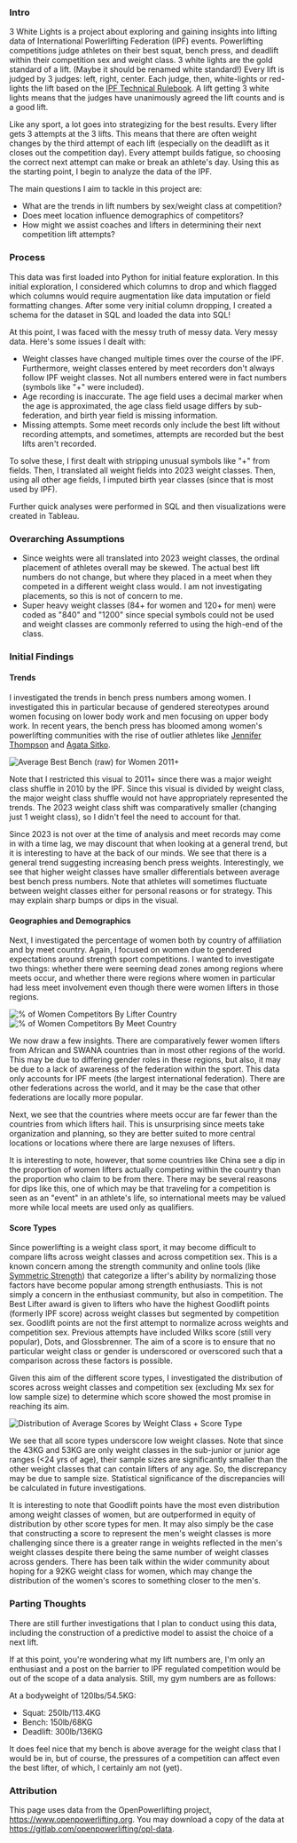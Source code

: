 ### Intro
3 White Lights is a project about exploring and gaining insights into lifting data of International Powerlifting Federation (IPF) events. Powerlifting competitions judge athletes on their best squat, bench press, and deadlift within their competition sex and weight class. 3 white lights are the gold standard of a lift. (Maybe it should be renamed white standard!) Every lift is judged by 3 judges: left, right, center. Each judge, then, white-lights or red-lights the lift based on the [IPF Technical Rulebook](https://www.powerlifting.sport/fileadmin/ipf/data/rules/technical-rules/english/IPF_Technical_Rules_Book_2022_1.pdf). A lift getting 3 white lights means that the judges have unanimously agreed the lift counts and is a good lift.

Like any sport, a lot goes into strategizing for the best results. Every lifter gets 3 attempts at the 3 lifts. This means that there are often weight changes by the third attempt of each lift (especially on the deadlift as it closes out the competition day). Every attempt builds fatigue, so choosing the correct next attempt can make or break an athlete's day. Using this as the starting point, I begin to analyze the data of the IPF.

The main questions I aim to tackle in this project are:
- What are the trends in lift numbers by sex/weight class at competition?
- Does meet location influence demographics of competitors?
- How might we assist coaches and lifters in determining their next competition lift attempts?

### Process
This data was first loaded into Python for initial feature exploration. In this initial exploration, I considered which columns to drop and which flagged which columns would require augmentation like data imputation or field formatting changes. After some very initial column dropping, I created a schema for the dataset in SQL and loaded the data into SQL!

At this point, I was faced with the messy truth of messy data. Very messy data. Here's some issues I dealt with:
- Weight classes have changed multiple times over the course of the IPF. Furthermore, weight classes entered by meet recorders don't always follow IPF weight classes. Not all numbers entered were in fact numbers (symbols like "+" were included).
- Age recording is inaccurate. The age field uses a decimal marker when the age is approximated, the age class field usage differs by sub-federation, and birth year field is missing information.
- Missing attempts. Some meet records only include the best lift without recording attempts, and sometimes, attempts are recorded but the best lifts aren't recorded.

To solve these, I first dealt with stripping unusual symbols like "+" from fields. Then, I translated all weight fields into 2023 weight classes. Then, using all other age fields, I imputed birth year classes (since that is most used by IPF).

Further quick analyses were performed in SQL and then visualizations were created in Tableau.

### Overarching Assumptions
- Since weights were all translated into 2023 weight classes, the ordinal placement of athletes overall may be skewed. The actual best lift numbers do not change, but where they placed in a meet when they competed in a different weight class would. I am not investigating placements, so this is not of concern to me.
- Super heavy weight classes (84+ for women and 120+ for men) were coded as "840" and "1200" since special symbols could not be used and weight classes are commonly referred to using the high-end of the class.

### Initial Findings

#### Trends
I investigated the trends in bench press numbers among women. I investigated this in particular because of gendered stereotypes around women focusing on lower body work and men focusing on upper body work. In recent years, the bench press has bloomed among women's powerlifting communities with the rise of outlier athletes like [Jennifer Thompson](https://www.openpowerlifting.org/u/jenniferthompson1) and [Agata Sitko](https://www.openpowerlifting.org/u/agatasitko).

![Average Best Bench (raw) for Women 2011+](https://github.com/ananyachattoraj/ipf_next_lift/assets/15469141/b4a310f4-a157-4cd6-8b0d-f5e2931d16a9)

Note that I restricted this visual to 2011+ since there was a major weight class shuffle in 2010 by the IPF. Since this visual is divided by weight class, the major weight class shuffle would not have appropriately represented the trends. The 2023 weight class shift was comparatively smaller (changing just 1 weight class), so I didn't feel the need to account for that.

Since 2023 is not over at the time of analysis and meet records may come in with a time lag, we may discount that when looking at a general trend, but it is interesting to have at the back of our minds. We see that there is a general trend suggesting increasing bench press weights. Interestingly, we see that higher weight classes have smaller differentials between average best bench press numbers. Note that athletes will sometimes fluctuate between weight classes either for personal reasons or for strategy. This may explain sharp bumps or dips in the visual.

#### Geographies and Demographics
Next, I investigated the percentage of women both by country of affiliation and by meet country. Again, I focused on women due to gendered expectations around strength sport competitions. I wanted to investigate two things: whether there were seeming dead zones among regions where meets occur, and whether there were regions where women in particular had less meet involvement even though there were women lifters in those regions.

![% of Women Competitors By Lifter Country](https://github.com/ananyachattoraj/ipf_next_lift/assets/15469141/f7f7b8b7-3a47-416b-b5a7-d21bc818bbb4) 
![% of Women Competitors By Meet Country](https://github.com/ananyachattoraj/ipf_next_lift/assets/15469141/1e111339-6da4-4aff-b88a-39cad0674bf6)

We now draw a few insights. There are comparatively fewer women lifters from African and SWANA countries than in most other regions of the world. This may be due to differing gender roles in these regions, but also, it may be due to a lack of awareness of the federation within the sport. This data only accounts for IPF meets (the largest international federation). There are other federations across the world, and it may be the case that other federations are locally more popular.

Next, we see that the countries where meets occur are far fewer than the countries from which lifters hail. This is unsurprising since meets take organization and planning, so they are better suited to more central locations or locations where there are large nexuses of lifters. 

It is interesting to note, however, that some countries like China see a dip in the proportion of women lifters actually competing within the country than the proportion who claim to be from there. There may be several reasons for dips like this, one of which may be that traveling for a competition is seen as an "event" in an athlete's life, so international meets may be valued more while local meets are used only as qualifiers.

#### Score Types
Since powerlifting is a weight class sport, it may become difficult to compare lifts across weight classes and across competition sex. This is a known concern among the strength community and online tools (like [Symmetric Strength](https://symmetricstrength.com/)) that categorize a lifter's ability by normalizing those factors have become popular among strength enthusiasts. This is not simply a concern in the enthusiast community, but also in competition. The Best Lifter award is given to lifters who have the highest Goodlift points (formerly IPF score) across weight classes but segmented by competition sex. Goodlift points are not the first attempt to normalize across weights and competition sex. Previous attempts have included Wilks score (still very popular), Dots, and Glossbrenner. The aim of a score is to ensure that no particular weight class or gender is underscored or overscored such that a comparison across these factors is possible.

Given this aim of the different score types, I investigated the distribution of scores across weight classes and competition sex (excluding Mx sex for low sample size) to determine which score showed the most promise in reaching its aim.

![Distribution of Average Scores by Weight Class + Score Type](https://github.com/ananyachattoraj/ipf_next_lift/assets/15469141/bb085034-7d2e-4582-a06f-5558a31de971)

We see that all score types underscore low weight classes. Note that since the 43KG and 53KG are only weight classes in the sub-junior or junior age ranges (<24 yrs of age), their sample sizes are significantly smaller than the other weight classes that can contain lifters of any age. So, the discrepancy may be due to sample size. Statistical significance of the discrepancies will be calculated in future investigations.

It is interesting to note that Goodlift points have the most even distribution among weight classes of women, but are outperformed in equity of distribution by other score types for men. It may also simply be the case that constructing a score to represent the men's weight classes is more challenging since there is a greater range in weights reflected in the men's weight classes despite there being the same number of weight classes across genders. There has been talk within the wider community about hoping for a 92KG weight class for women, which may change the distribution of the women's scores to something closer to the men's.

### Parting Thoughts
There are still further investigations that I plan to conduct using this data, including the construction of a predictive model to assist the choice of a next lift.

If at this point, you're wondering what my lift numbers are, I'm only an enthusiast and a post on the barrier to IPF regulated competition would be out of the scope of a data analysis. Still, my gym numbers are as follows:

At a bodyweight of 120lbs/54.5KG:
- Squat: 250lb/113.4KG
- Bench: 150lb/68KG
- Deadlift: 300lb/136KG

It does feel nice that my bench is above average for the weight class that I would be in, but of course, the pressures of a competition can affect even the best lifter, of which, I certainly am not (yet).

### Attribution
This page uses data from the OpenPowerlifting project, https://www.openpowerlifting.org.
You may download a copy of the data at https://gitlab.com/openpowerlifting/opl-data.
